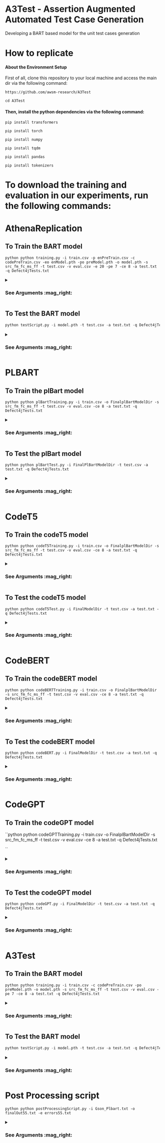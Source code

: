 # A3Test - Assertion Augmented Automated Test Case Generation
Developing a BART based model for the unit test cases generation

# How to replicate

#### About the Environment Setup
First of all, clone this repository to your local machine and access the main dir via the following command:

`https://github.com/awsm-research/A3Test`

`cd A3Test`

#### Then, install the python dependencies via the following command:


`pip install transformers`

`pip install torch`

`pip install numpy`

`pip install tqdm`

`pip install pandas`

`pip install tokenizers`

# To download the training and evaluation in our experiments, run the following commands:


# AthenaReplication
## To Train the BART model

``python
python training.py -i train.csv -p enPreTrain.csv -c codePreTrain.csv -eo enModel.pth -po preModel.pth -o model.pth -s src_fm_fc_ms_ff -t test.csv -v eval.csv -e 20 -pe 7 -ce 8 -a test.txt -q Defect4jTests.txt
``
<details>
           <summary><h3>See Arguments :mag_right:</h3></summary>
 <p>
   
``python   
parser.add_argument("-i", "--trainInput", dest="trainInput", help="Training file for the model")
parser.add_argument("-o", "--modelOutputDir", dest="outPath", help="Output Directory Path for the model")
parser.add_argument("-s", "--sourceLabel", dest="sourceLabel", help="Source Label for the train.csv file")
parser.add_argument("-t", "--testInput", dest="testInput", help="Test Input file for the model accuracy")
parser.add_argument("-v", "--valInput", dest="valInput", help="Val Input file for the model accuracy")
parser.add_argument("-e", "--epochs", dest="epochs", help="Epochs for the model")
parser.add_argument("-a","--externalTestFile", dest="externalTestFile", help="External Test Files for generating the UTs")
parser.add_argument("-q","--externalTestFileOutput", dest="externalTestFileOutput", help="External Test Files output for generating the UTs")
``
   
</details>



## To Test the BART model

```python
python testScript.py -i model.pth -t test.csv -a test.txt -q Defect4jTests.txt
```
<details>
           <summary><h3>See Arguments :mag_right:</h3></summary>
 <p>
   
```python   
parser.add_argument("-i", "--modelInput", dest="modelInput", help="Saved Model file for the testing the script")
parser.add_argument("-t", "--testInput", dest="testInput", help="Test Input file for the model accuracy")
parser.add_argument("-a","--externalTestFile", dest="externalTestFile", help="External Test Files for generating the UTs")
parser.add_argument("-q","--externalTestFileOutput", dest="externalTestFileOutput", help="External Test Files output for generating the UTs")
```
   
</details>

# PLBART
## To Train the plBart model

``python
python plBartTraining.py -i train.csv -o FinalplBartModelDir -s src_fm_fc_ms_ff -t test.csv -v eval.csv -ce 8 -a test.txt -q Defect4jTests.txt
``
<details>
           <summary><h3>See Arguments :mag_right:</h3></summary>
 <p>
   
``python   
parser.add_argument("-i", "--trainInput", dest="trainInput", help="Training file for the model")
parser.add_argument("-o", "--modelOutputDir", dest="outPath", help="Output Directory Path for the model")
parser.add_argument("-s", "--sourceLabel", dest="sourceLabel", help="Source Label for the train.csv file")
parser.add_argument("-t", "--testInput", dest="testInput", help="Test Input file for the model accuracy")
parser.add_argument("-v", "--valInput", dest="valInput", help="Val Input file for the model accuracy")
parser.add_argument("-e", "--epochs", dest="epochs", help="Epochs for the model")
parser.add_argument("-a","--externalTestFile", dest="externalTestFile", help="External Test Files for generating the UTs")
parser.add_argument("-q","--externalTestFileOutput", dest="externalTestFileOutput", help="External Test Files output for generating the UTs")
``
   
</details>

## To Test the plBart model

``python
python plBartTest.py -i FinalPlBartModelDir -t test.csv -a test.txt -q Defect4jTests.txt
``
<details>
           <summary><h3>See Arguments :mag_right:</h3></summary>
 <p>
   
``python   
parser.add_argument("-i", "--modelInput", dest="modelInput", help="Saved Model file for the testing the script")
parser.add_argument("-t", "--testInput", dest="testInput", help="Test Input file for the model accuracy")
parser.add_argument("-a","--externalTestFile", dest="externalTestFile", help="External Test Files for generating the UTs")
parser.add_argument("-q","--externalTestFileOutput", dest="externalTestFileOutput", help="External Test Files output for generating the UTs")
``
   
</details>

# CodeT5
## To Train the codeT5 model

``python
python codeT5Training.py -i train.csv -o FinalplBartModelDir -s src_fm_fc_ms_ff -t test.csv -v eval.csv -ce 8 -a test.txt -q Defect4jTests.txt
``
<details>
           <summary><h3>See Arguments :mag_right:</h3></summary>
 <p>
   
``python   
parser.add_argument("-i", "--trainInput", dest="trainInput", help="Training file for the model")
parser.add_argument("-o", "--modelOutputDir", dest="outPath", help="Output Directory Path for the model")
parser.add_argument("-s", "--sourceLabel", dest="sourceLabel", help="Source Label for the train.csv file")
parser.add_argument("-t", "--testInput", dest="testInput", help="Test Input file for the model accuracy")
parser.add_argument("-v", "--valInput", dest="valInput", help="Val Input file for the model accuracy")
parser.add_argument("-e", "--epochs", dest="epochs", help="Epochs for the model")
parser.add_argument("-a","--externalTestFile", dest="externalTestFile", help="External Test Files for generating the UTs")
parser.add_argument("-q","--externalTestFileOutput", dest="externalTestFileOutput", help="External Test Files output for generating the UTs")
``
   
</details>



## To Test the codeT5 model

``python
python codeT5Test.py -i FinalModelDir -t test.csv -a test.txt -q Defect4jTests.txt
``
<details>
           <summary><h3>See Arguments :mag_right:</h3></summary>
 <p>
   
``python   
parser.add_argument("-i", "--modelInput", dest="modelInput", help="Saved Model file for the testing the script")
parser.add_argument("-t", "--testInput", dest="testInput", help="Test Input file for the model accuracy")
parser.add_argument("-a","--externalTestFile", dest="externalTestFile", help="External Test Files for generating the UTs")
parser.add_argument("-q","--externalTestFileOutput", dest="externalTestFileOutput", help="External Test Files output for generating the UTs")
``
   
</details>

# CodeBERT
## To Train the codeBERT model

``python
python codeBERTTraining.py -i train.csv -o FinalplBartModelDir -s src_fm_fc_ms_ff -t test.csv -v eval.csv -ce 8 -a test.txt -q Defect4jTests.txt
``
<details>
           <summary><h3>See Arguments :mag_right:</h3></summary>
 <p>
   
``python   
parser.add_argument("-i", "--trainInput", dest="trainInput", help="Training file for the model")
parser.add_argument("-o", "--modelOutputDir", dest="outPath", help="Output Directory Path for the model")
parser.add_argument("-s", "--sourceLabel", dest="sourceLabel", help="Source Label for the train.csv file")
parser.add_argument("-t", "--testInput", dest="testInput", help="Test Input file for the model accuracy")
parser.add_argument("-v", "--valInput", dest="valInput", help="Val Input file for the model accuracy")
parser.add_argument("-e", "--epochs", dest="epochs", help="Epochs for the model")
parser.add_argument("-a","--externalTestFile", dest="externalTestFile", help="External Test Files for generating the UTs")
parser.add_argument("-q","--externalTestFileOutput", dest="externalTestFileOutput", help="External Test Files output for generating the UTs")
``
   
</details>

## To Test the codeBERT model

``python
python codeBERT.py -i FinalModelDir -t test.csv -a test.txt -q Defect4jTests.txt
``
<details>
           <summary><h3>See Arguments :mag_right:</h3></summary>
 <p>
   
``python   
parser.add_argument("-i", "--modelInput", dest="modelInput", help="Saved Model file for the testing the script")
parser.add_argument("-t", "--testInput", dest="testInput", help="Test Input file for the model accuracy")
parser.add_argument("-a","--externalTestFile", dest="externalTestFile", help="External Test Files for generating the UTs")
parser.add_argument("-q","--externalTestFileOutput", dest="externalTestFileOutput", help="External Test Files output for generating the UTs")
``
   
</details>

# CodeGPT
## To Train the codeGPT model

``python
python codeGPTTraining.py -i train.csv -o FinalplBartModelDir -s src_fm_fc_ms_ff -t test.csv -v eval.csv -ce 8 -a test.txt -q Defect4jTests.txt

``
<details>
           <summary><h3>See Arguments :mag_right:</h3></summary>
 <p>
   
``python   
parser.add_argument("-i", "--trainInput", dest="trainInput", help="Training file for the model")
parser.add_argument("-o", "--modelOutputDir", dest="outPath", help="Output Directory Path for the model")
parser.add_argument("-s", "--sourceLabel", dest="sourceLabel", help="Source Label for the train.csv file")
parser.add_argument("-t", "--testInput", dest="testInput", help="Test Input file for the model accuracy")
parser.add_argument("-v", "--valInput", dest="valInput", help="Val Input file for the model accuracy")
parser.add_argument("-e", "--epochs", dest="epochs", help="Epochs for the model")
parser.add_argument("-a","--externalTestFile", dest="externalTestFile", help="External Test Files for generating the UTs")
parser.add_argument("-q","--externalTestFileOutput", dest="externalTestFileOutput", help="External Test Files output for generating the UTs")
``
   
</details>



## To Test the codeGPT model

``python
python codeGPT.py -i FinalModelDir -t test.csv -a test.txt -q Defect4jTests.txt
``
<details>
           <summary><h3>See Arguments :mag_right:</h3></summary>
 <p>
   
``python   
parser.add_argument("-i", "--modelInput", dest="modelInput", help="Saved Model file for the testing the script")
parser.add_argument("-t", "--testInput", dest="testInput", help="Test Input file for the model accuracy")
parser.add_argument("-a","--externalTestFile", dest="externalTestFile", help="External Test Files for generating the UTs")
parser.add_argument("-q","--externalTestFileOutput", dest="externalTestFileOutput", help="External Test Files output for generating the UTs")
``
   
</details>

# A3Test
## To Train the BART model

``python
python training.py -i train.csv -c codePreTrain.csv -po preModel.pth -o model.pth -s src_fm_fc_ms_ff -t test.csv -v eval.csv -pe 7 -ce 8 -a test.txt -q Defect4jTests.txt
``
<details>
           <summary><h3>See Arguments :mag_right:</h3></summary>
 <p>
   
``python   
parser.add_argument("-i", "--trainInput", dest="trainInput", help="Training file for the model")
parser.add_argument("-c", "--codepretrainInput", dest="codepretrainInput", help="Code Pre Training file for the model")
parser.add_argument("-o", "--modelOutputDir", dest="outPath", help="Output Directory Path for the model")
parser.add_argument("-po", "--premodelOutputDir", dest="PreOutPath", help="Pre Training Output Directory Path for the model")
parser.add_argument("-s", "--sourceLabel", dest="sourceLabel", help="Source Label for the train.csv file")
parser.add_argument("-t", "--testInput", dest="testInput", help="Test Input file for the model accuracy")
parser.add_argument("-v", "--valInput", dest="valInput", help="Val Input file for the model accuracy")
parser.add_argument("-e", "--epochs", dest="epochs", help="Epochs for the model")
parser.add_argument("-ce", "--preCodeEpochs", dest="preCodeEpochs", help="Epochs for the model code pre train")
parser.add_argument("-a","--externalTestFile", dest="externalTestFile", help="External Test Files for generating the UTs")
parser.add_argument("-q","--externalTestFileOutput", dest="externalTestFileOutput", help="External Test Files output for generating the UTs")

``
   
</details>



## To Test the BART model

```python
python testScript.py -i model.pth -t test.csv -a test.txt -q Defect4jTests.txt
```
<details>
           <summary><h3>See Arguments :mag_right:</h3></summary>
 <p>
   
```python   
parser.add_argument("-i", "--modelInput", dest="modelInput", help="Saved Model file for the testing the script")
parser.add_argument("-t", "--testInput", dest="testInput", help="Test Input file for the model accuracy")
parser.add_argument("-a","--externalTestFile", dest="externalTestFile", help="External Test Files for generating the UTs")
parser.add_argument("-q","--externalTestFileOutput", dest="externalTestFileOutput", help="External Test Files output for generating the UTs")
```
   
</details>

# Post Processing script

``python
python postProcessingScript.py -i Gson_Plbart.txt -o finalOut55.txt -e errors55.txt
``
<details>
           <summary><h3>See Arguments :mag_right:</h3></summary>
 <p>
   
``python   
parser.add_argument("-i", "--input", dest="input", help="Input txt file to begin the post processing with")
parser.add_argument("-o", "--output", dest="output", help="Output file txt file aftet the post processing")
parser.add_argument("-e", "--errorPath", dest="errorLogs", help="Errors Logs ")
``
   
</details>
